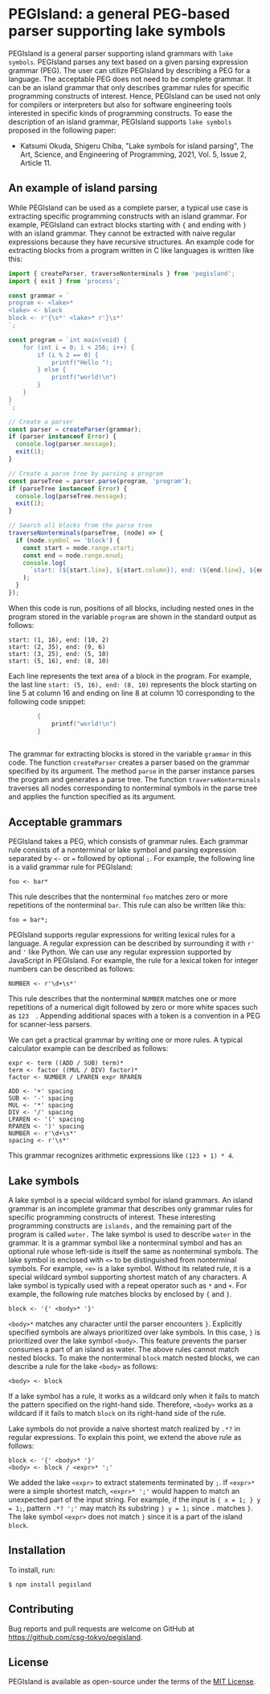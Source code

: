 # PEGIsland: a general PEG-based parser supporting lake symbols

PEGIsland is a general parser supporting island grammars with `lake symbols`.
PEGIsland parses any text based on a given parsing expression grammar (PEG).
The user can utilize PEGIsland by describing a PEG for a language.
The acceptable PEG does not need to be complete grammar.
It can be an island grammar that only describes grammar rules for specific programming constructs of interest.
Hence, PEGIsland can be used not only for compilers or interpreters but also for software engineering tools interested in specific kinds of programming constructs.
To ease the description of an island grammar, PEGIsland supports `lake symbols` proposed in the following paper:

- Katsumi Okuda, Shigeru Chiba, "Lake symbols for island parsing", The Art, Science, and Engineering of Programming, 2021, Vol. 5, Issue 2, Article 11.

## An example of island parsing

While PEGIsland can be used as a complete parser, a typical use case is extracting specific programming constructs with an island grammar.
For example, PEGIsland can extract blocks starting with `{` and ending with `}` with an island grammar.
They cannot be extracted with naive regular expressions because they have recursive structures.
An example code for extracting blocks from a program written in C like languages is written like this:

```TypeScript
import { createParser, traverseNonterminals } from 'pegisland';
import { exit } from 'process';

const grammar = `
program <- <lake>*
<lake> <- block
block <- r'{\s*' <lake>* r'}\s*'
`;

const program = `int main(void) {
    for (int i = 0; i < 256; i++) {
        if (i % 2 == 0) {
            printf("Hello ");
        } else {
            printf("world!\n")
        }
    }
}
`;

// Create a parser
const parser = createParser(grammar);
if (parser instanceof Error) {
  console.log(parser.message);
  exit(1);
}

// Create a parse tree by parsing a program
const parseTree = parser.parse(program, 'program');
if (parseTree instanceof Error) {
  console.log(parseTree.message);
  exit(1);
}

// Search all blocks from the parse tree
traverseNonterminals(parseTree, (node) => {
  if (node.symbol == 'block') {
    const start = node.range.start;
    const end = node.range.enud;
    console.log(
      `start: (${start.line}, ${start.column}), end: (${end.line}, ${end.column})`
    );
  }
});
```

When this code is run, positions of all blocks, including nested ones in the program stored in the variable `program` are shown in the standard output as follows:
```
start: (1, 16), end: (10, 2)
start: (2, 35), end: (9, 6)
start: (3, 25), end: (5, 10)
start: (5, 16), end: (8, 10)
```
Each line represents the text area of a block in the program.
For example, the last line `start: (5, 16), end: (8, 10)` represents the block starting on line 5 at column 16 and ending on line 8 at column 10 corresponding to the following code snippet:
```c
        {
            printf("world!\n")
        }
        
```
The grammar for extracting blocks is stored in the variable `grammar` in this code.
The function `createParser` creates a parser based on the grammar specified by its argument.
The method `parse` in the parser instance parses the program and generates a parse tree.
The function `traverseNonterminals` traverses all nodes corresponding to nonterminal symbols in the parse tree and applies the function specified as its argument.


## Acceptable grammars

PEGIsland takes a PEG, which consists of grammar rules.
Each grammar rule consists of a nonterminal or lake symbol and parsing expression separated by `<-` or `=` followed by optional `;`.
For example, the following line is a valid grammar rule for PEGIsland:
```
foo <- bar*
```
This rule describes that the nonterminal `foo` matches zero or more repetitions of the nonterminal `bar`.
This rule can also be written like this:
```
foo = bar*;
```

PEGIsland supports regular expressions for writing lexical rules for a language. 
A regular expression can be described by surrounding it with `r'` and `'` like Python.
We can use any regular expression supported by JavaScript in PEGIsland.
For example, the rule for a lexical token for integer numbers can be described as follows:
```
NUMBER <- r'\d+\s*'
```
This rule describes that the nonterminal `NUMBER` matches one or more repetitions of a numerical digit followed by zero or more white spaces such as `123  `.
Appending additional spaces with a token is a convention in a PEG for scanner-less parsers.

We can get a practical grammar by writing one or more rules.
A typical calculator example can be described as follows:

```peg
expr <- term ((ADD / SUB) term)*
term <- factor ((MUL / DIV) factor)*
factor <- NUMBER / LPAREN expr RPAREN

ADD <- '+' spacing
SUB <- '-' spacing
MUL <- '*' spacing
DIV <- '/' spacing
LPAREN <- '(' spacing
RPAREN <- ')' spacing
NUMBER <- r'\d+\s*'
spacing <- r'\s*'
```
This grammar recognizes arithmetic expressions like `(123 + 1) * 4`.

## Lake symbols

A lake symbol is a special wildcard symbol for island grammars.
An island grammar is an incomplete grammar that describes only grammar rules for specific programming constructs of interest.
These interesting programming constructs are `islands,` and the remaining part of the program is called `water.`
The lake symbol is used to describe `water` in the grammar.
It is a grammar symbol like a nonterminal symbol and has an optional rule whose left-side is itself the same as nonterminal symbols.
The lake symbol is enclosed with `<>` to be distinguished from nonterminal symbols.
For example, `<e>` is a lake symbol.
Without its related rule, it is a special wildcard symbol supporting shortest match of any characters.
A lake symbol is typically used with a repeat operator such as `*` and `+`.
For example, the following rule matches blocks by enclosed by `{` and `}`.
```
block <- '{' <body>* '}'
```
`<body>*` matches any character until the parser encounters `}`.
Explicitly specified symbols are always prioritized over lake symbols.
In this case, `}` is prioritized over the lake symbol `<body>`.
This feature prevents the parser consumes a part of an island as water.
The above rules cannot match nested blocks. To make the nonterminal `block` match nested blocks, we can describe a rule for the lake `<body>` as follows:
```
<body> <- block
```
If a lake symbol has a rule, it works as a wildcard only when it fails to match the pattern specified on the right-hand side.
Therefore, `<body>` works as a wildcard if it fails to match `block` on its right-hand side of the rule.

Lake symbols do not provide a naive shortest match realized by `.*?`  in regular expressions.
To explain this point,  we extend the above rule as follows:
```
block <- '{' <body>* '}'
<body> <- block / <expr>* ';'
```
We added the lake `<expr>` to extract statements terminated by `;`.
If `<expr>*` were a simple shortest match, `<expr>* ';'`  would happen to match an unexpected part of the input string.
For example, if the input is `{ x = 1; } y = 1;`, pattern `.*? ';'` may match its substring `} y = 1;` since `.` matches `}`.
The lake symbol `<expr>` does not match `}` since it is a part of the island `block`.

## Installation

To install, run:

    $ npm install pegisland

## Contributing

Bug reports and pull requests are welcome on GitHub at https://github.com/csg-tokyo/pegisland.

## License

PEGIsland is available as open-source under the terms of the [MIT License](http://opensource.org/licenses/MIT).
